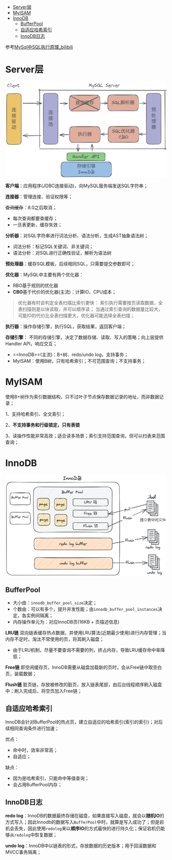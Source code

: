 - [Server层](#server层)
- [MyISAM](#myisam)
- [InnoDB](#innodb)
  - [BufferPool](#bufferpool)
  - [自适应哈希索引](#自适应哈希索引)
  - [InnoDB日志](#innodb日志)

参考[MySql中SQL执行原理_bilibili](https://www.bilibili.com/video/BV1mg411s7Ej/?spm_id_from=333.337.search-card.all.click&vd_source=ce67cf212f4a949cf75348b5404c5e27)

# Server层
<div align="center">
<img src="../../images/mysql-fundation.png" alt="concurrency" align="middle" style="zoom: 70%;" />
</div>

**客户端**：应用程序(JDBC连接驱动)，向MySQL服务端发送SQL字符串；

**连接器**：管理连接、验证权限等；

~~查询缓存~~：8.0之后取消；
- 每次查询都要查缓存；
- 一旦表更新，缓存失效；

**分析器**：对SQL字符串进行词法分析、语法分析，生成AST抽象语法树；
- 词法分析：标记SQL关键词、非关键词；
- 语法分析：对SQL进行正确性验证，解析为语法树

**预处理器**：缓存SQL模板，后续相同SQL，只需要提交参数即可；

**优化器**：MySQL中主要有两个优化器：
- RBO基于规则的优化器
- **CBO**基于代价的优化器(主流)：计算IO、CPU成本；

> 优化器有时会判定全表扫描比索引更快：
> 索引执行需要按页读取数据，全表扫描则是以块读取，并可以顺序读；
> 当通过索引查询的数据量比较大，可能IO的代价比全表扫描更大，优化器可能选择全表扫描；

**执行器**：操作存储引擎，执行SQL，获取结果，返回客户端；

**存储引擎**：
不同的存储引擎，决定了数据存储、读取、写入的策略；向上层提供Handler API，响应交互；
- ==InnoDB==(主流)：B+树、redo/undo log，支持事务；
- MyISAM：使用B树，只有哈希索引；不可范围查询；不支持事务；

# MyISAM

使用B+树作为索引数据结构，只不过叶子节点保存数据记录的地址，而非数据记录；

1、支持哈希索引、全文索引；

2、**不支持事务和行级锁定，只有表锁**

3、读操作性能非常高效；适合读多场景；索引支持范围查询，但可以扫表来范围查询；

# InnoDB

<div align="center">
<img src="../../images/innodb.png" alt="concurrency" align="middle" style="zoom: 90%;" />
</div>

## BufferPool
- 大小由：`innodb_buffer_pool_size`决定；
- 个数由：可以有多个，提升并发性能；由`innodb_buffer_pool_instances`决定，各实例间隔离；
- 内存操作单元为：对应InnoDB页(16KB + 页描述信息)

**LRU链**
双向链表缓存热点数据，并使用LRU算法(近期最少使用)进行内存管理；当内存不足时，淘汰不常使用的页，将其刷入磁盘；
- 由于LRU机制，尽量不要查询不需要的列，挤占内存，导致LRU缓存命中率降低；

**Free链**
即空闲缓存页，InnoDB需要从磁盘加载新的页时，会从Free链中取空白页，装载数据；

**Flush链**
脏页链，存放被修改的脏页，放入链表尾部，由后台线程顺序刷入磁盘中；刷入完成后，将空页加入Free链；

## 自适应哈希索引
InnoDB会针对BufferPool的热点页，建立自适应的哈希索引(索引的索引)；对后续相同查询条件进行加速；

优点：
- 命中时，效率非常高；
- 自适应；

缺点：
- 因为是哈希索引，只能命中等值查询；
- 会占用BufferPool内存；

## InnoDB日志

**redo log**：InnoDB的数据最终存储在磁盘，如果直接写入磁盘，就会以**随机IO**的方式写入；因此Innodb的数据写入`BufferPool`中时，就算是写入成功了；但是宕机会丢失，因此使用`redolog`来以**顺序IO**的方式最快的进行持久化；保证宕机仍能够从`redolog`中恢复数据；

**undo log**：InnoDB中以链表的形式，存放数据的历史版本；用于回滚数据和MVCC事务隔离；



